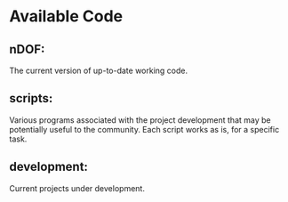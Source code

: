 # Available Code

## nDOF:
The current version of up-to-date working code. 

## scripts:
Various programs associated with the project development that may be potentially useful to the community. 
Each script works as is, for a specific task. 

## development:
Current projects under development.
